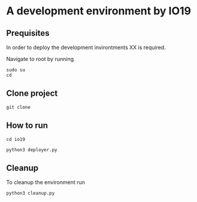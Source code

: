 # A development environment by IO19


## Prequisites
In order to deploy the development invirontments XX is required.

Navigate to root by running 

```
sudo su
cd
```
## Clone project
```
git clone 
```

## How to run
```
cd io19

python3 deployer.py
```

## Cleanup
To cleanup the environment run

```
python3 cleanup.py
```




